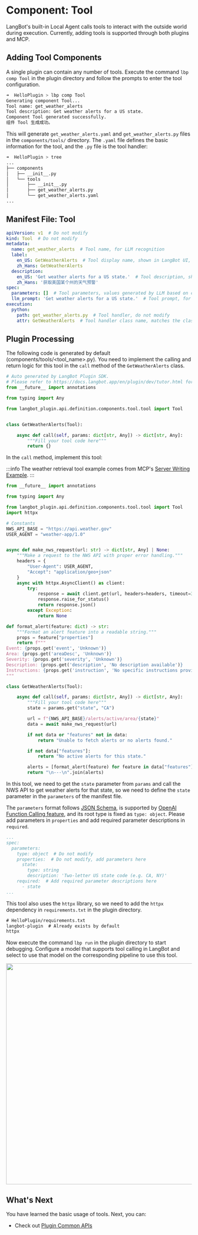 # Component: Tool

LangBot's built-in Local Agent calls tools to interact with the outside world during execution. Currently, adding tools is supported through both plugins and MCP.

## Adding Tool Components

A single plugin can contain any number of tools. Execute the command `lbp comp Tool` in the plugin directory and follow the prompts to enter the tool configuration.

```bash
➜  HelloPlugin > lbp comp Tool
Generating component Tool...
Tool name: get_weather_alerts
Tool description: Get weather alerts for a US state.
Component Tool generated successfully.
组件 Tool 生成成功。
```

This will generate `get_weather_alerts.yaml` and `get_weather_alerts.py` files in the `components/tools/` directory. The `.yaml` file defines the basic information for the tool, and the `.py` file is the tool handler:

```bash
➜  HelloPlugin > tree
...
├── components
│   ├── __init__.py
│   └── tools
│       ├── __init__.py
│       ├── get_weather_alerts.py
│       └── get_weather_alerts.yaml
...
```

## Manifest File: Tool

```yaml
apiVersion: v1  # Do not modify
kind: Tool  # Do not modify
metadata:
  name: get_weather_alerts  # Tool name, for LLM recognition
  label:
    en_US: GetWeatherAlerts  # Tool display name, shown in LangBot UI, supports multilingual
    zh_Hans: GetWeatherAlerts
  description:
    en_US: 'Get weather alerts for a US state.'  # Tool description, shown in LangBot UI, supports multilingual. Optional
    zh_Hans: '获取美国某个州的天气预警'
spec:
  parameters: []  # Tool parameters, values generated by LLM based on conversation context
  llm_prompt: 'Get weather alerts for a US state.'  # Tool prompt, for LLM to determine whether to call this tool
execution:
  python:
    path: get_weather_alerts.py  # Tool handler, do not modify
    attr: GetWeatherAlerts  # Tool handler class name, matches the class name in get_weather_alerts.py
```

## Plugin Processing

The following code is generated by default (components/tools/<tool_name>.py). You need to implement the calling and return logic for this tool in the `call` method of the `GetWeatherAlerts` class.

```python
# Auto generated by LangBot Plugin SDK.
# Please refer to https://docs.langbot.app/en/plugin/dev/tutor.html for more details.
from __future__ import annotations

from typing import Any

from langbot_plugin.api.definition.components.tool.tool import Tool


class GetWeatherAlerts(Tool):

    async def call(self, params: dict[str, Any]) -> dict[str, Any]:
        """Fill your tool code here"""
        return {}
```

In the `call` method, implement this tool:

:::info
The weather retrieval tool example comes from MCP's [Server Writing Example](https://modelcontextprotocol.io/quickstart/server).
:::

```python
from __future__ import annotations

from typing import Any

from langbot_plugin.api.definition.components.tool.tool import Tool
import httpx

# Constants
NWS_API_BASE = "https://api.weather.gov"
USER_AGENT = "weather-app/1.0"


async def make_nws_request(url: str) -> dict[str, Any] | None:
    """Make a request to the NWS API with proper error handling."""
    headers = {
        "User-Agent": USER_AGENT,
        "Accept": "application/geo+json"
    }
    async with httpx.AsyncClient() as client:
        try:
            response = await client.get(url, headers=headers, timeout=30.0)
            response.raise_for_status()
            return response.json()
        except Exception:
            return None

def format_alert(feature: dict) -> str:
    """Format an alert feature into a readable string."""
    props = feature["properties"]
    return f"""
Event: {props.get('event', 'Unknown')}
Area: {props.get('areaDesc', 'Unknown')}
Severity: {props.get('severity', 'Unknown')}
Description: {props.get('description', 'No description available')}
Instructions: {props.get('instruction', 'No specific instructions provided')}
"""

class GetWeatherAlerts(Tool):

    async def call(self, params: dict[str, Any]) -> dict[str, Any]:
        """Fill your tool code here"""
        state = params.get("state", "CA")

        url = f"{NWS_API_BASE}/alerts/active/area/{state}"
        data = await make_nws_request(url)

        if not data or "features" not in data:
            return "Unable to fetch alerts or no alerts found."

        if not data["features"]:
            return "No active alerts for this state."

        alerts = [format_alert(feature) for feature in data["features"]]
        return "\n---\n".join(alerts)
```

In this tool, we need to get the `state` parameter from `params` and call the NWS API to get weather alerts for that state, so we need to define the `state` parameter in the `parameters` of the manifest file.

The `parameters` format follows [JSON Schema](https://json-schema.org/docs), is supported by [OpenAI Function Calling feature](https://platform.openai.com/docs/guides/function-calling#defining-functions), and its root type is fixed as `type: object`. Please add parameters in `properties` and add required parameter descriptions in `required`.

```yaml
...
spec:
  parameters:
    type: object  # Do not modify
    properties:  # Do not modify, add parameters here
      state:
        type: string
        description: 'Two-letter US state code (e.g. CA, NY)'
    required:  # Add required parameter descriptions here
      - state
...
```

This tool also uses the `httpx` library, so we need to add the `httpx` dependency in `requirements.txt` in the plugin directory.

```txt
# HelloPlugin/requirements.txt
langbot-plugin  # Already exists by default
httpx
```

Now execute the command `lbp run` in the plugin directory to start debugging. Configure a model that supports tool calling in LangBot and select to use that model on the corresponding pipeline to use this tool.

<img width="600" src="/assets/image/zh/plugin/dev/components/tool_use_in_chat.png" />

## What's Next

You have learned the basic usage of tools. Next, you can:

- Check out [Plugin Common APIs](/en/plugin/dev/apis/common)